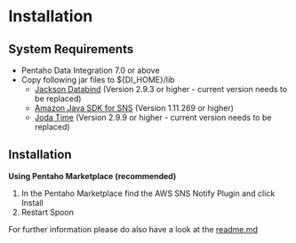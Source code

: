 # Installation

## System Requirements

- Pentaho Data Integration 7.0 or above
- Copy following jar files to ${DI\_HOME}/lib
    - [Jackson Databind][jackson] (Version 2.9.3 or higher - current version needs to be replaced)
    - [Amazon Java SDK for SNS][aws-sdk] (Version 1.11.269 or higher)
    - [Joda Time][joda] (Version 2.9.9 or higher - current version needs to be replaced)



## Installation

**Using Pentaho Marketplace (recommended)**

1. In the Pentaho Marketplace find the AWS SNS Notify Plugin and click Install
2. Restart Spoon

For further information please do also have a look at the [readme.md](https://github.com/FreddyFFM/PDIPlugin-AWS-SNS/blob/master/README.md)


[jackson]: https://github.com/FasterXML/jackson-databind/wiki
[aws-sdk]: https://aws.amazon.com/de/sdk-for-java/
[joda]: https://github.com/JodaOrg/joda-time/releases